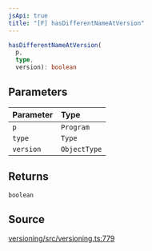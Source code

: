 ```yaml
---
jsApi: true
title: "[F] hasDifferentNameAtVersion"
---
```


```ts
hasDifferentNameAtVersion(
  p,
  type,
  version): boolean
```

## Parameters

| Parameter | Type         |
| :-------- | :----------- |
| `p`       | `Program`    |
| `type`    | `Type`       |
| `version` | `ObjectType` |

## Returns

`boolean`

## Source

[versioning/src/versioning.ts:779](https://github.com/markcowl/cadl/blob/1a6d2b70/packages/versioning/src/versioning.ts#L779)
